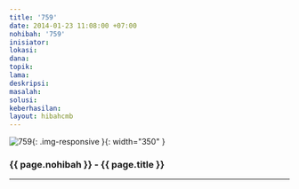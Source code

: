 ```yaml
---
title: '759'
date: 2014-01-23 11:08:00 +07:00
nohibah: '759'
inisiator:
lokasi:
dana:
topik:
lama:
deskripsi:
masalah:
solusi:
keberhasilan:
layout: hibahcmb
---
```


![759](/static/img/hibahcmb/759.png){: .img-responsive }{: width="350" }

### {{ page.nohibah }} - {{ page.title }}

---
